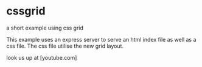 # cssgrid
a short example using css grid

This example uses an express server to serve an html index file as well as a css file.
The css file utilise the new grid layout.

look us up at [youtube.com]
